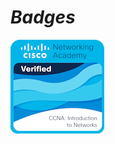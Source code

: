 # *Badges*
![Cisco](https://github.com/Breno-Sanchez/Badges/blob/main/ccna-introduction-to-networks.png) 
